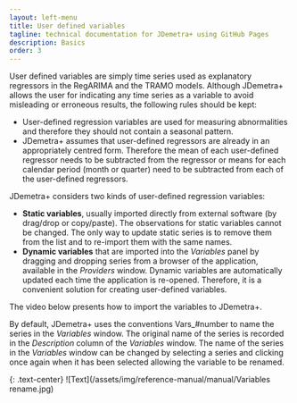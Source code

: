 ```yaml
---
layout: left-menu
title: User defined variables
tagline: technical documentation for JDemetra+ using GitHub Pages
description: Basics
order: 3
---
```

User defined variables are simply time series used as explanatory regressors in the 
RegARIMA and the TRAMO models. Although JDemetra+ allows the user for 
indicating any time series as a variable to avoid misleading or 
erroneous results, the following rules should be kept: 
* User-defined regression variables are used for measuring abnormalities and therefore 
they should not contain a seasonal pattern. 
* JDemetra+ assumes that user-defined regressors are already in an appropriately centred form. 
Therefore the mean of each user-defined regressor needs to be subtracted 
from the regressor or means for each calendar period (month or quarter) 
need to be subtracted from each of the user-defined regressors. 

JDemetra+ considers two kinds of user-defined regression variables: 
* **Static variables**, usually imported directly from external software (by drag/drop or copy/paste). The observations for static variables 
cannot be changed. The only way to update static series is to remove 
them from the list and to re-import them with the same names.
* **Dynamic variables** that are imported into the *Variables* panel by dragging and dropping 
series from a browser of the application, available in the *Providers* window. Dynamic variables are automatically updated each time the application is 
re-opened. Therefore, it is a convenient solution for creating 
user-defined variables.

The video below presents how to import the variables to JDemetra+.

By default, JDemetra+ uses the conventions Vars_#number to name 
the series in the *Variables* window. The original name of the series is 
recorded in the *Description* column of the *Variables* window. The name of 
the series in the *Variables* window can be changed by selecting a series 
and clicking once again when it has been selected allowing the variable 
to be renamed. 

{: .text-center}
![Text](/assets/img/reference-manual/manual/Variables rename.jpg)



